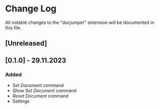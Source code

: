 # Change Log

All notable changes to the "docjumper" extension will be documented in this file.

## [Unreleased]

## [0.1.0] - 29.11.2023

### Added

- *Set Document* command
- *Show Set Document* command
- *Reset Document* command
- Settings